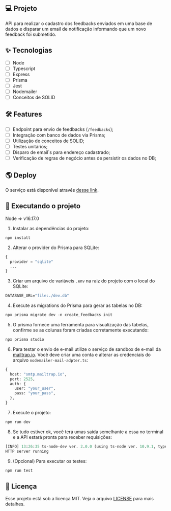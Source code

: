 ## 💻 Projeto

API para realizar o cadastro dos feedbacks enviados em uma base de dados e disparar um email de notificação informando que um novo feedback foi submetido.

## ✨ Tecnologias

- [ ] Node
- [ ] Typescript
- [ ] Express
- [ ] Prisma
- [ ] Jest
- [ ] Nodemailer
- [ ] Conceitos de SOLID

## :hammer_and_wrench: Features

- [ ] Endpoint para envio de feedbacks (`/feedbacks`);
- [ ] Integração com banco de dados via Prisma;
- [ ] Utilização de conceitos de SOLID;
- [ ] Testes unitários;
- [ ] Disparo de email`s para endereço cadastrado;
- [ ] Verificação de regras de negócio antes de persistir os dados no DB;

## 🌎 Deploy

O serviço está disponível através [desse link](https://feedget-server-production-3c1c.up.railway.app/).

## 🔵 Executando o projeto

Node => v16.17.0

1. Instalar as dependências do projeto:

```cl
npm install
```

2. Alterar o provider do Prisma para SQLite:

```cl
{
  provider = "sqlite"
  ...
}
```

3. Criar um arquivo de variáveis `.env` na raiz do projeto com o local do SQLite:

```cl
DATABASE_URL="file:./dev.db"
```

4. Execute as migrations do Prisma para gerar as tabelas no DB:

```cl
npx prisma migrate dev -n create_feedbacks init
```

5. O prisma fornece uma ferramenta para visualização das tabelas, confirme se as colunas foram criadas corretamente executando:

```cl
npx prisma studio
```

6. Para testar o envio de e-mail utilize o serviço de sandbox de e-mail da [mailtrap.io](https://mailtrap.io/). Você deve criar uma conta e alterar as credenciais do arquivo `nodemailer-mail-adpter.ts`:

```cl
{
  host: "smtp.mailtrap.io",
  port: 2525,
  auth: {
    user: "your_user",
    pass: "your_pass",
  },
}
```

7. Execute o projeto:

```cl
npm run dev
```

8. Se tudo estiver ok, você terá umas saída semelhante a essa no terminal e a API estará pronta para receber requisições:

```cl
[INFO] 13:26:35 ts-node-dev ver. 2.0.0 (using ts-node ver. 10.9.1, typescript ver. 4.8.3)
HTTP server running
```

9. (Opcional) Para executar os testes:

```cl
npm run test
```

## 📄 Licença

Esse projeto está sob a licença MIT. Veja o arquivo [LICENSE](LICENSE.md) para mais detalhes.

<br />
